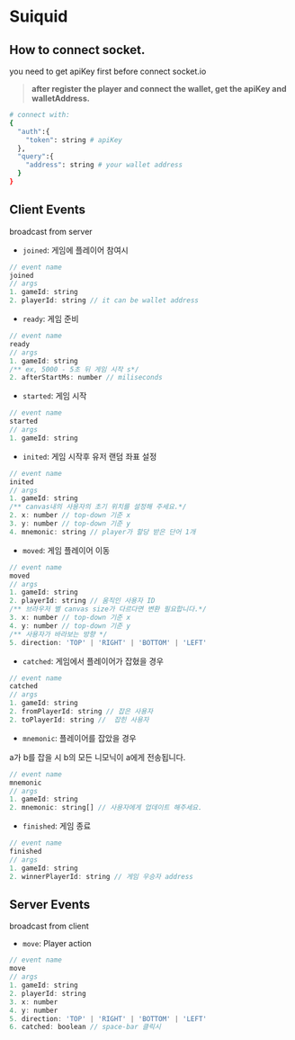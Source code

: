 # Suiquid

## How to connect socket.

you need to get apiKey first before connect socket.io

> **after register the player and connect the wallet, get the apiKey and walletAddress.**

```bash
# connect with:
{
  "auth":{
    "token": string # apiKey
  },
  "query":{
    "address": string # your wallet address
  }
}
```

## Client Events

broadcast from server

- `joined`: 게임에 플레이어 참여시

```javascript
// event name
joined
// args
1. gameId: string
2. playerId: string // it can be wallet address
```

- `ready`: 게임 준비

```javascript
// event name
ready
// args
1. gameId: string
/** ex, 5000 - 5초 뒤 게임 시작 s*/
2. afterStartMs: number // miliseconds
```

- `started`: 게임 시작

```javascript
// event name
started
// args
1. gameId: string
```

- `inited`: 게임 시작후 유저 랜덤 좌표 설정

```javascript
// event name
inited
// args
1. gameId: string
/** canvas내의 사용자의 초기 위치를 설정해 주세요.*/
2. x: number // top-down 기준 x
3. y: number // top-down 기준 y
4. mnemonic: string // player가 할당 받은 단어 1개
```

- `moved`: 게임 플레이어 이동

```javascript
// event name
moved
// args
1. gameId: string
2. playerId: string // 움직인 사용자 ID
/** 브라우저 별 canvas size가 다르다면 변환 필요합니다.*/
3. x: number // top-down 기준 x
4. y: number // top-down 기준 y
/** 사용자가 바라보는 방향 */
5. direction: 'TOP' | 'RIGHT' | 'BOTTOM' | 'LEFT'
```

- `catched`: 게임에서 플레이어가 잡혔을 경우

```javascript
// event name
catched
// args
1. gameId: string
2. fromPlayerId: string // 잡은 사용자
2. toPlayerId: string //  잡힌 사용자
```

- `mnemonic`: 플레이어를 잡았을 경우

a가 b를 잡을 시 b의 모든 니모닉이 a에게 전송됩니다.

```javascript
// event name
mnemonic
// args
1. gameId: string
2. mnemonic: string[] // 사용자에게 업데이트 해주세요.
```

- `finished`: 게임 종료

```javascript
// event name
finished
// args
1. gameId: string
2. winnerPlayerId: string // 게임 우승자 address
```

## Server Events

broadcast from client

- `move`: Player action

```javascript
// event name
move
// args
1. gameId: string
2. playerId: string
3. x: number
4. y: number
5. direction: 'TOP' | 'RIGHT' | 'BOTTOM' | 'LEFT'
6. catched: boolean // space-bar 클릭시
```
